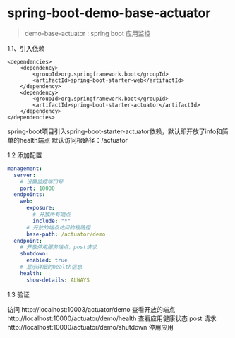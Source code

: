 # spring-boot-demo-base-actuator

> demo-base-actuator : spring boot 应用监控

1.1、引入依赖

    <dependencies>
        <dependency>
            <groupId>org.springframework.boot</groupId>
            <artifactId>spring-boot-starter-web</artifactId>
        </dependency>
        <dependency>
            <groupId>org.springframework.boot</groupId>
            <artifactId>spring-boot-starter-actuator</artifactId>
        </dependency>
    </dependencies>

spring-boot项目引入spring-boot-starter-actuator依赖，默认即开放了info和简单的health端点 默认访问根路径：/actuator

1.2 添加配置

```yaml
management:
  server:
    # 设置监控端口号
    port: 10000
  endpoints:
    web:
      exposure:
        # 开放所有端点
        include: "*"
      # 开放的端点访问的根路径
      base-path: /actuator/demo
  endpoint:
    # 开放停用服务端点，post请求
    shutdown:
      enabled: true
    # 显示详细的health信息
    health:
      show-details: ALWAYS
```

1.3 验证

访问 
http://localhost:10003/actuator/demo    查看开放的端点
http://localhost:10000/actuator/demo/health     查看应用健康状态
post 请求 http://localhost:10000/actuator/demo/shutdown 停用应用